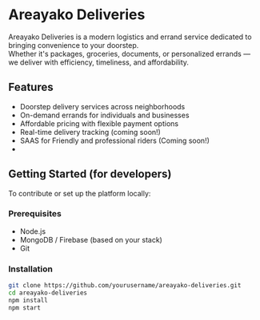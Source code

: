 # Areayako Deliveries

Areayako Deliveries is a modern logistics and errand service dedicated to bringing convenience to your doorstep. </br>
Whether it's packages, groceries, documents, or personalized errands — we deliver with efficiency, timeliness, and affordability. 

## Features

- Doorstep delivery services across neighborhoods
- On-demand errands for individuals and businesses
- Affordable pricing with flexible payment options
- Real-time delivery tracking (coming soon!)
- SAAS for Friendly and professional riders (Coming soon!)
- 

## Getting Started (for developers)

To contribute or set up the platform locally:

### Prerequisites

- Node.js
- MongoDB / Firebase (based on your stack)
- Git

### Installation

```bash
git clone https://github.com/yourusername/areayako-deliveries.git
cd areayako-deliveries
npm install
npm start

